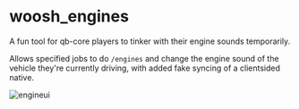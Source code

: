 # woosh_engines
A fun tool for qb-core players to tinker with their engine sounds temporarily.

Allows specified jobs to do `/engines` and change the engine sound of the vehicle they're currently driving, with added fake syncing of a clientsided native.

![engineui](https://i.imgur.com/ymCVQqC.png)
